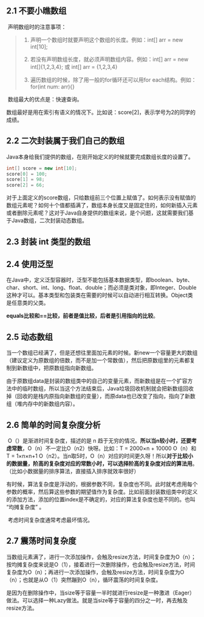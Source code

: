 ## 2.1 不要小瞧数组

​	声明数组时的注意事项：

> 1. 声明一个数组时就要声明这个数组的长度。例如：int[] arr = new int[10];
>
> 2. 若没有声明数组长度，就必须声明数组内容。例如：int[] arr = new int[]{1,2,3,4}; 或 int[] arr = {1,2,3,4}
>
> 3. 遍历数组的时候，除了用一般的for循环还可以用for each结构。例如：for(int num: arr){}

​	数组最大的优点是：快速查询。

​	数组最好是用在索引有语义的情况下。比如说：score[2]，表示学号为2的同学的成绩。

## 2.2 二次封装属于我们自己的数组

​	Java本身给我们提供的数组，在刚开始定义的时候就要完成数组长度的设置了。

```java
int[] score = new int[10];
score[0] = 100;
score[1] = 98;
score[2] = 66;
```

​	对于上面定义的score数组，只给数组前三个位置上赋值了。如何表示没有赋值的数组元素呢？如何十个值都插满了，数组本身长度又是固定住的，如何新插入元素或者删除元素呢？这对于Java自身提供的数组来说，是个问题，这就需要我们基于Java数组，二次封装动态数组。

## 2.3 封装 int 类型的数组

## 2.4 使用泛型

​	在Java中，定义泛型容器时，泛型不能包括基本数据类型，即boolean、byte、char、short、int、long、float、double；而必须是类对象，即Integer、Double这种才可以。基本类型和包装类在需要的时候可以自动进行相互转换。Object类是任意类的父类。

​	**equals比较和==比较，前者是值比较，后者是引用指向的比较**。

## 2.5 动态数组

​	当一个数组已经满了，但是还想往里面加元素的时候。新new一个容量更大的数组（建议定义为原数组的倍数，而不是加一个常数值），然后把原数组里的元素都复制到新数组中，把原数组指向新数组。

​	由于原数组data是封装的数组类中的自己的变量元素，而新数组是在一个扩容方法中的临时数组，所以当这个方法结束后，Java垃圾回收机制就会把新数组回收掉（回收的是栈内原指向新数组的变量），而原data也已改变了指向，指向了新数组（堆内存中的新数组内容）。

## 2.6 简单的时间复杂度分析

​	O（）是渐进时间复杂度，描述的是 n 趋于无穷的情况。**所以当n较小时，还要考虑常数**，O（n）不一定比O（n2）快呀。比如：T = 2000×n + 10000 O（n）和 T = 1×n×n+1 O（n2）。当n取5时，O（n）对应的时间更久呀！所以**对于比较小的数据量，阶高的复杂度对应的常数小时，可以选择阶高的复杂度对应的算法用**。（比如小数据量的排序算法，直接插入排序就效率很好）

​	有时候，算法复杂度是浮动的，根据参数不同，复杂度也不同。此时就考虑用每个参数的概率，然后算这些参数的期望值作为复杂度。比如前面封装数组类中的定义的添加方法，添加的位置index是不确定的，对应的算法复杂度也是不同的。也叫 “均摊复杂度” 。

​	考虑时间复杂度通常考虑最坏情况。

## 2.7 震荡时间复杂度

​	当数组元素满了，进行一次添加操作，会触及resize方法，时间复杂度为O（n）；按均摊复杂度来说是O（1），接着进行一次删除操作，也会触及resize方法，时间复杂度为O（n）；再进行一次添加操作，会触及resize方法，时间复杂度为O（n）；也就是从O（1）突然蹦到O（n），循环震荡的时间复杂度。

​	是因为在删除操作中，当size等于容量一半时就进行resize是一种激进（Eager）做法。可以选择一种Lazy做法。就是当size等于容量的四分之一时，再去触及resize方法。

